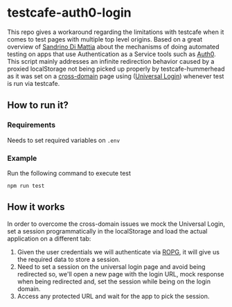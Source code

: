 # testcafe-auth0-login

This repo gives a workaround regarding the limitations with testcafe when it comes to test pages with multiple top level origins. Based on a great overview of [Sandrino Di Mattia](https://sandrino.dev/blog/writing-cypress-e2e-tests-with-auth0) about the mechanisms of doing automated testing on apps that use Authentication as a Service tools such as [Auth0](https://auth0.com/). This script mainly addresses an infinite redirection behavior caused by a proxied localStorage not being picked up properly by testcafe-hummerhead as it was set on a [cross-domain](https://stackoverflow.com/questions/33957477/cross-domain-localstorage-with-javascript) page using ([Universal Login](https://auth0.com/docs/login/universal-login)) whenever test is run via testcafe.

## How to run it?

### Requirements

Needs to set required variables on `.env` 

### Example

Run the following command to execute test

```
npm run test
```


## How it works

In order to overcome the cross-domain issues we mock the Universal Login, set a session programmatically in the localStorage and load the actual application on a different tab:

1. Given the user credentials we will authenticate via [ROPG](https://auth0.com/docs/login/mfa/ropg-mfa), it will give us the required data to store a session.
2. Need to set a session on the universal login page and avoid being redirected so, we'll open a new page with the login URL, mock response when being redirected and, set the session while being on the login domain.
3. Access any protected URL and wait for the app to pick the session. 
